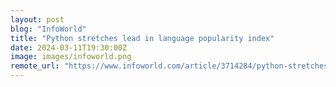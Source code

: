 ```yaml
---
layout: post
blog: "InfoWorld"
title: "Python stretches lead in language popularity index"
date: 2024-03-11T19:30:00Z
image: images/infoworld.png
remote_url: "https://www.infoworld.com/article/3714284/python-stretches-lead-in-language-popularity-index.html#tk.rss_applicationdevelopment"
---
```

